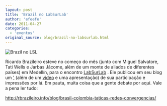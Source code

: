 ```yaml
---
layout: post
title: 'Brazil no LabSurLab'
author: 'efeefe'
date: 2011-04-27
categories:
  - 'eventos'
original_source: blog/brazil-no-labsurlab.html
---
```


![Brazil no LSL](http://rbrazileiro.info/wp-content/uploads/2011/04/elcomplexo.jpg)

Ricardo Brazileiro esteve no começo do mês (junto com Miguel Salvatore, Tati Wells e Jarbas Jácome, além de um monte de aliados de diferentes países) em Medellín, para o encontro [LabSurLab](http://labsurlab.co/) . Ele publicou em seu blog um [\'](http://rbrazileiro.info/blog/brasil-colombia-taticas-redes-convergencias/) (além de um [vídeo](http://rbrazileiro.info/blog/cambio-colombia-video-doc/) e uma apresentação) de sua participação e impressões por lá. Em pauta, muita coisa que a gente debate por aqui. Vale a pena ler tudo:

<http://rbrazileiro.info/blog/brasil-colombia-taticas-redes-convergencias/>

